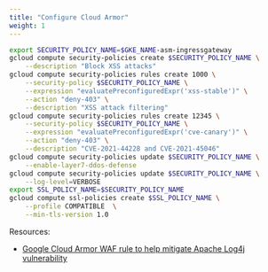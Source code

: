 ```yaml
---
title: "Configure Cloud Armor"
weight: 1
---
```


```Bash
export SECURITY_POLICY_NAME=$GKE_NAME-asm-ingressgateway
gcloud compute security-policies create $SECURITY_POLICY_NAME \
    --description "Block XSS attacks"
gcloud compute security-policies rules create 1000 \
    --security-policy $SECURITY_POLICY_NAME \
    --expression "evaluatePreconfiguredExpr('xss-stable')" \
    --action "deny-403" \
    --description "XSS attack filtering"
gcloud compute security-policies rules create 12345 \
    --security-policy $SECURITY_POLICY_NAME \
    --expression "evaluatePreconfiguredExpr('cve-canary')" \
    --action "deny-403" \
    --description "CVE-2021-44228 and CVE-2021-45046"
gcloud compute security-policies update $SECURITY_POLICY_NAME \
    --enable-layer7-ddos-defense
gcloud compute security-policies update $SECURITY_POLICY_NAME \
    --log-level=VERBOSE
export SSL_POLICY_NAME=$SECURITY_POLICY_NAME
gcloud compute ssl-policies create $SSL_POLICY_NAME \
    --profile COMPATIBLE  \
    --min-tls-version 1.0
```

Resources:
- [Google Cloud Armor WAF rule to help mitigate Apache Log4j vulnerability](https://cloud.google.com/blog/products/identity-security/cloud-armor-waf-rule-to-help-address-apache-log4j-vulnerability)